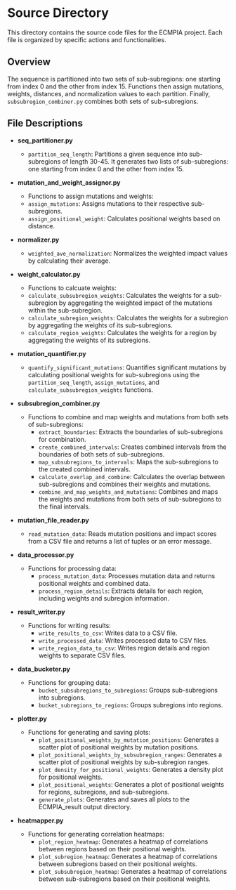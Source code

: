 # Source Directory

This directory contains the source code files for the ECMPIA project. Each file is organized by specific actions and functionalities.

## Overview

The sequence is partitioned into two sets of sub-subregions: one starting from index 0 and the other from index 15. Functions then assign mutations, weights, distances, and normalization values to each partition. Finally, `subsubregion_combiner.py` combines both sets of sub-subregions.

## File Descriptions

- **seq_partitioner.py**
  - `partition_seq_length`: Partitions a given sequence into sub-subregions of length 30-45. It generates two lists of sub-subregions: one starting from index 0 and the other from index 15.

- **mutation_and_weight_assignor.py**
  - Functions to assign mutations and weights:
  - `assign_mutations`: Assigns mutations to their respective sub-subregions.
  - `assign_positional_weight`: Calculates positional weights based on distance.

- **normalizer.py**
  - `weighted_ave_normalization`: Normalizes the weighted impact values by calculating their average.

- **weight_calculator.py**
  - Functions to calcuate weights:
  - `calculate_subsubregion_weights`: Calculates the weights for a sub-subregion by aggregating the weighted impact of the mutations within the sub-subregion.
  - `calculate_subregion_weights`: Calculates the weights for a subregion by aggregating the weights of its sub-subregions.
  - `calculate_region_weights`: Calculates the weights for a region by aggregating the weights of its subregions.

- **mutation_quantifier.py**
  - `quantify_significant_mutations`: Quantifies significant mutations by calculating positional weights for sub-subregions using the `partition_seq_length`, `assign_mutations`, and `calculate_subsubregion_weights` functions.

- **subsubregion_combiner.py**
  - Functions to combine and map weights and mutations from both sets of sub-subregions:
    - `extract_boundaries`: Extracts the boundaries of sub-subregions for combination.
    - `create_combined_intervals`: Creates combined intervals from the boundaries of both sets of sub-subregions.
    - `map_subsubregions_to_intervals`: Maps the sub-subregions to the created combined intervals.
    - `calculate_overlap_and_combine`: Calculates the overlap between sub-subregions and combines their weights and mutations.
    - `combine_and_map_weights_and_mutations`: Combines and maps the weights and mutations from both sets of sub-subregions to the final intervals.

- **mutation_file_reader.py**
  - `read_mutation_data`: Reads mutation positions and impact scores from a CSV file and returns a list of tuples or an error message.

- **data_processor.py**
  - Functions for processing data:
    - `process_mutation_data`: Processes mutation data and returns positional weights and combined data.
    - `process_region_details`: Extracts details for each region, including weights and subregion information.

- **result_writer.py**
  - Functions for writing results:
    - `write_results_to_csv`: Writes data to a CSV file.
    - `write_processed_data`: Writes processed data to CSV files.
    - `write_region_data_to_csv`: Writes region details and region weights to separate CSV files.

- **data_bucketer.py**
  - Functions for grouping data:
    - `bucket_subsubregions_to_subregions`: Groups sub-subregions into subregions.
    - `bucket_subregions_to_regions`: Groups subregions into regions.

- **plotter.py**
  - Functions for generating and saving plots:
    - `plot_positional_weights_by_mutation_positions`: Generates a scatter plot of positional weights by mutation positions.
    - `plot_positional_weights_by_subsubregion_ranges`: Generates a scatter plot of positional weights by sub-subregion ranges.
    - `plot_density_for_positional_weights`: Generates a density plot for positional weights.
    - `plot_positional_weights`: Generates a plot of positional weights for regions, subregions, and sub-subregions.
    - `generate_plots`: Generates and saves all plots to the ECMPIA_result output directory.

- **heatmapper.py**
  - Functions for generating correlation heatmaps:
    - `plot_region_heatmap`: Generates a heatmap of correlations between regions based on their positional weights.
    - `plot_subregion_heatmap`: Generates a heatmap of correlations between subregions based on their positional weights.
    - `plot_subsubregion_heatmap`: Generates a heatmap of correlations between sub-subregions based on their positional weights.